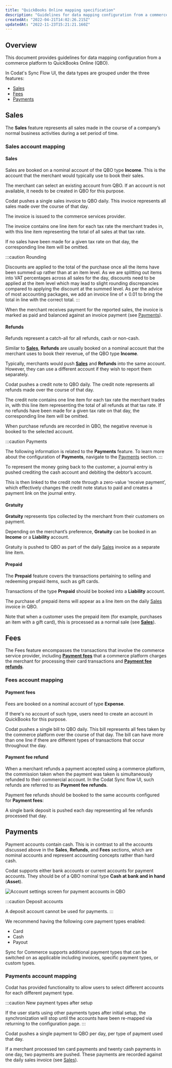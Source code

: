 ```yaml
---
title: "QuickBooks Online mapping specification"
description: "Guidelines for data mapping configuration from a commerce platform to QuickBooks Online (QBO)."
createdAt: "2022-04-21T14:02:26.215Z"
updatedAt: "2022-11-23T15:21:21.160Z"
---
```


## Overview

This document provides guidelines for data mapping configuration from a commerce platform to QuickBooks Online (QBO).

In Codat's Sync Flow UI, the data types are grouped under the three features:

- [Sales](/qbo-mapping-specification#sales)
- [Fees](/qbo-mapping-specification#fees)
- [Payments](/qbo-mapping-specification#payments)

## Sales

The **Sales** feature represents all sales made in the course of a company’s normal business activities during a set period of time.

### Sales account mapping

#### Sales

Sales are booked on a nominal account of the QBO type **Income**. This is the account that the merchant would typically use to book their sales.

The merchant can select an existing account from QBO. If an account is not available, it needs to be created in QBO for this purpose.

Codat pushes a single sales invoice to QBO daily. This invoice represents all sales made over the course of that day.

The invoice is issued to the commerce services provider.

The invoice contains one line item for each tax rate the merchant trades in, with this line item representing the total of all sales at that tax rate.

If no sales have been made for a given tax rate on that day, the corresponding line item will be omitted.

:::caution Rounding

Discounts are applied to the total of the purchase once all the items have been summed up rather than at an item level. As we are splitting out items into VAT percentages across all sales for the day, discounts need to be applied at the item level which may lead to slight rounding discrepancies compared to applying the discount at the summed level. As per the advice of most accounting packages, we add an invoice line of ± 0.01 to bring the total in line with the correct total.
:::

When the merchant receives payment for the reported sales, the invoice is marked as paid and balanced against an invoice payment (see [Payments](/qbo-mapping-specification#payments)).

#### Refunds

Refunds represent a catch-all for all refunds, cash or non-cash.

Similar to **[Sales](/qbo-mapping-specification#sales)**, **Refunds** are usually booked on a nominal account that the merchant uses to book their revenue, of the QBO type **Income**.

Typically, merchants would push **[Sales](/qbo-mapping-specification#sales)** and **Refunds** into the same account. However, they can use a different account if they wish to report them separately.

Codat pushes a credit note to QBO daily. The credit note represents all refunds made over the course of that day.

The credit note contains one line item for each tax rate the merchant trades in, with this line item representing the total of all refunds at that tax rate. If no refunds have been made for a given tax rate on that day, the corresponding line item will be omitted.

When purchase refunds are recorded in QBO, the negative revenue is booked to the selected account.

:::caution Payments

The following information is related to the **Payments** feature. To learn more about the configuration of **Payments**, navigate to the [Payments](/qbo-mapping-specification#payments) section.
:::

To represent the money going back to the customer, a journal entry is pushed crediting the cash account and debiting the debtor’s account.

This is then linked to the credit note through a zero-value ‘receive payment’, which effectively changes the credit note status to paid and creates a payment link on the journal entry.

#### Gratuity

**Gratuity** represents tips collected by the merchant from their customers on payment.

Depending on the merchant’s preference, **Gratuity** can be booked in an **Income** or a **Liability** account.

Gratuity is pushed to QBO as part of the daily [Sales](/qbo-mapping-specification#sales) invoice as a separate line item.

#### Prepaid

The **Prepaid** feature covers the transactions pertaining to selling and redeeming prepaid items, such as gift cards.

Transactions of the type **Prepaid** should be booked into a **Liability** account.

The purchase of prepaid items will appear as a line item on the daily [Sales](/qbo-mapping-specification#sales) invoice in QBO.

Note that when a customer uses the prepaid item (for example, purchases an item with a gift card), this is processed as a normal sale (see **[Sales](/qbo-mapping-specification#sales)**).

## Fees

The Fees feature encompasses the transactions that involve the commerce service provider, including **[Payment fees](/qbo-mapping-specification#payment-fees)** that a commerce platform charges the merchant for processing their card transactions and **[Payment fee refunds](/qbo-mapping-specification#payment-fee-refunds)**.

### Fees account mapping

#### Payment fees

Fees are booked on a nominal account of type **Expense**.

If there's no account of such type, users need to create an account in QuickBooks for this purpose.

Codat pushes a single bill to QBO daily. This bill represents all fees taken by the commerce platform over the course of that day. The bill can have more than one line if there are different types of transactions that occur throughout the day.

#### Payment fee refund

When a merchant refunds a payment accepted using a commerce platform, the commission taken when the payment was taken is simultaneously refunded to their commercial account. In the Codat Sync flow UI, such refunds are referred to as **Payment fee refunds**.

Payment fee refunds should be booked to the same accounts configured for **Payment fees**:

A single bank deposit is pushed each day representing all fee refunds processed that day.

## Payments

Payment accounts contain cash. This is in contrast to all the accounts discussed above in the **Sales**, **Refunds**, and **Fees** sections, which are nominal accounts and represent accounting concepts rather than hard cash.

Codat supports either bank accounts or current accounts for payment accounts. They should be of a QBO nominal type **Cash at bank and in hand** (**Asset**).

<img
  src="https://files.readme.io/d91d4ee-cash_at_bank.png"
  alt="Account settings screen for payment accounts in QBO"
/>

:::caution Deposit accounts

A deposit account cannot be used for payments.
:::

We recommend having the following core payment types enabled:

- Card
- Cash
- Payout

Sync for Commerce supports additional payment types that can be switched on as applicable including invoices, specific payment types, or custom types.

### Payments account mapping

Codat has provided functionality to allow users to select different accounts for each different payment type.

:::caution New payment types after setup

If the user starts using other payments types after initial setup, the synchronization will stop until the accounts have been re-mapped via returning to the configuration page.
:::

Codat pushes a single payment to QBO per day, per type of payment used that day.

If a merchant processed ten card payments and twenty cash payments in one day, two payments are pushed. These payments are recorded against the daily sales invoice (see [Sales](/qbo-mapping-specification#sales)).
